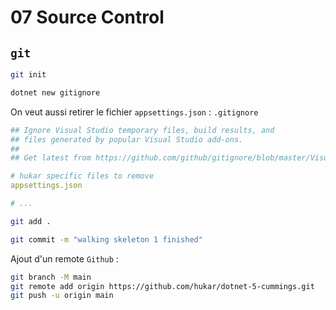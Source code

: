 # 07 Source Control

## `git`

```bash
git init

dotnet new gitignore
```

On veut aussi retirer le fichier `appsettings.json` : `.gitignore`

```yaml
## Ignore Visual Studio temporary files, build results, and
## files generated by popular Visual Studio add-ons.
##
## Get latest from https://github.com/github/gitignore/blob/master/VisualStudio.gitignore

# hukar specific files to remove
appsettings.json

# ...
```

```bash
git add .
```

```bash
git commit -m "walking skeleton 1 finished"
```

Ajout d'un remote `Github` :

```bash
git branch -M main
git remote add origin https://github.com/hukar/dotnet-5-cummings.git
git push -u origin main
```

